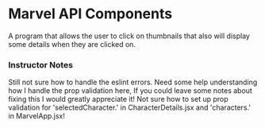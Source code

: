 # Marvel API Components

A program that allows the user to click on thumbnails that also will display some details when they are clicked on. 

### Instructor Notes

Still not sure how to handle the eslint errors. Need some help understanding how I handle the prop validation here, If you could leave some notes about fixing this I would greatly appreciate it! Not sure how to set up prop validation for 'selectedCharacter.' in CharacterDetails.jsx and 'characters.' in MarvelApp.jsx!
